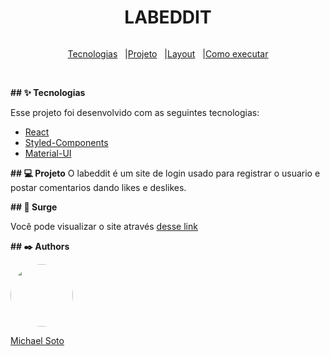 

<h1 align="center">
LABEDDIT

</h1>
  
<div style="display:flex; justify-content:center;" >

<a href="#-tecnologias">Tecnologias</a>   |

<a href="#-projeto">Projeto</a>   |

<a href="#-layout">Layout</a>   |

<a href="#-como-executar">Como executar</a>
</div>
<br>

**## ✨ Tecnologias**

Esse projeto foi desenvolvido com as seguintes tecnologias:

- [React](https://pt-br.reactjs.org/)
- [Styled-Components](https://styled-components.com/)
- [Material-UI](https://v4.mui.com)

**## 💻 Projeto**
O labeddit é um site de login usado para registrar o usuario e postar comentarios dando likes e deslikes.


**## 👀 Surge**

Você pode visualizar o site  através [desse link](http://labeddit-michaelsoto.surge.sh)



**## ✒️ Authors**

 <img src='https://github.com/nicksoto1.png' style="border-radius: 50%;"  width="100px;" /> 



 [Michael Soto](https://github.com/nicksoto1)                               
